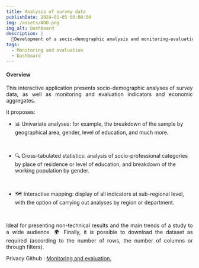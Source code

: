 ```yaml
---
title: Analysis of survey data
publishDate: 2024-01-05 00:00:00
img: /assets/ADD.png
img_alt: Dashboard
description: |
  🚀Development of a socio-demographic analysis and monitoring-evaluation application 💻
tags:
  - Monitoring and evaluation
  - Dashboard 
---
```


#### Overview

<p style="text-align: justify;">
This interactive application presents socio-demographic analyses of survey data, as well as monitoring and evaluation indicators and economic aggregates.
</p>

It proposes:
<br>

- 📊 Univariate analyses: for example, the breakdown of the sample by geographical area, gender, level of education, and much more.

<br>

- 🔍 Cross-tabulated statistics: analysis of socio-professional categories by place of residence or level of education, and breakdown of the working population by gender.

<br>

- 🗺️ Interactive mapping: display of all indicators at sub-regional level, with the option of carrying out analyses by region or department.

<br>

<p style="text-align: justify;">
Ideal for presenting non-technical results and the main trends of a study to a wide audience. 🌍 Finally, it is possible to download the dataset as required (according to the number of rows, the number of columns or through filters).
</p>

Privacy Github : <a href="https://github.com/julienParfait/caract_socio_demo.git">Monitoring and evaluation.</a>

